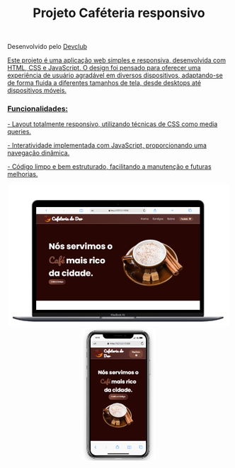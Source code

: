 <h1 align="center">Projeto Caféteria responsivo</h1 > 
<br>

<h>Desenvolvido pelo <a href=https://rodolfomori/dev>Devclub</h2>
<br>
<p>Este projeto é uma aplicação web simples e responsiva, desenvolvida com HTML, CSS e JavaScript. O design foi pensado para oferecer uma experiência de 
  usuário agradável em diversos dispositivos, adaptando-se de forma fluida a diferentes tamanhos de tela, desde desktops até dispositivos móveis.</p>

<h3>Funcionalidades:</h3>
<p>- Layout totalmente responsivo, utilizando técnicas de CSS como media queries.</p>
<p>- Interatividade implementada com JavaScript, proporcionando uma navegação dinâmica.</p>
<p>- Código limpo e bem estruturado, facilitando a manutenção e futuras melhorias.</p>
<p align="center">
<img src=https://raw.githubusercontent.com/Vanessa-Moura/Cafeteria/refs/heads/main/imag/Not.png width="500">

<img src=https://raw.githubusercontent.com/Vanessa-Moura/Cafeteria/refs/heads/main/imag/Celular.png height="300">

